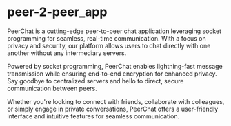 # peer-2-peer_app
PeerChat is a cutting-edge peer-to-peer chat application leveraging socket programming for seamless, real-time communication. With a focus on privacy and security, our platform allows users to chat directly with one another without any intermediary servers.

Powered by socket programming, PeerChat enables lightning-fast message transmission while ensuring end-to-end encryption for enhanced privacy. Say goodbye to centralized servers and hello to direct, secure communication between peers.

Whether you're looking to connect with friends, collaborate with colleagues, or simply engage in private conversations, PeerChat offers a user-friendly interface and intuitive features for seamless communication.
